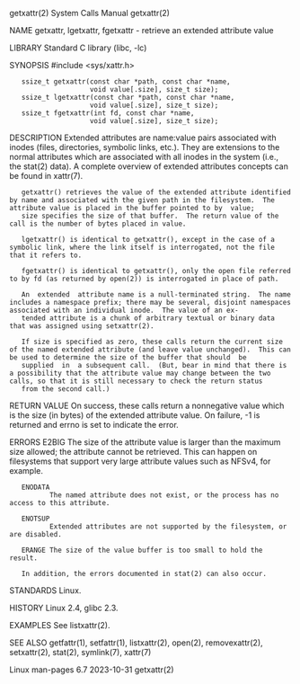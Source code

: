getxattr(2)                                                                                 System Calls Manual                                                                                 getxattr(2)

NAME
       getxattr, lgetxattr, fgetxattr - retrieve an extended attribute value

LIBRARY
       Standard C library (libc, -lc)

SYNOPSIS
       #include <sys/xattr.h>

       ssize_t getxattr(const char *path, const char *name,
                        void value[.size], size_t size);
       ssize_t lgetxattr(const char *path, const char *name,
                        void value[.size], size_t size);
       ssize_t fgetxattr(int fd, const char *name,
                        void value[.size], size_t size);

DESCRIPTION
       Extended  attributes  are  name:value pairs associated with inodes (files, directories, symbolic links, etc.).  They are extensions to the normal attributes which are associated with all inodes in
       the system (i.e., the stat(2) data).  A complete overview of extended attributes concepts can be found in xattr(7).

       getxattr() retrieves the value of the extended attribute identified by name and associated with the given path in the filesystem.  The attribute value is placed in the buffer pointed to by  value;
       size specifies the size of that buffer.  The return value of the call is the number of bytes placed in value.

       lgetxattr() is identical to getxattr(), except in the case of a symbolic link, where the link itself is interrogated, not the file that it refers to.

       fgetxattr() is identical to getxattr(), only the open file referred to by fd (as returned by open(2)) is interrogated in place of path.

       An  extended  attribute name is a null-terminated string.  The name includes a namespace prefix; there may be several, disjoint namespaces associated with an individual inode.  The value of an ex‐
       tended attribute is a chunk of arbitrary textual or binary data that was assigned using setxattr(2).

       If size is specified as zero, these calls return the current size of the named extended attribute (and leave value unchanged).  This can be used to determine the size of the buffer that should  be
       supplied  in  a subsequent call.  (But, bear in mind that there is a possibility that the attribute value may change between the two calls, so that it is still necessary to check the return status
       from the second call.)

RETURN VALUE
       On success, these calls return a nonnegative value which is the size (in bytes) of the extended attribute value.  On failure, -1 is returned and errno is set to indicate the error.

ERRORS
       E2BIG  The size of the attribute value is larger than the maximum size allowed; the attribute cannot be retrieved.  This can happen on filesystems that support very large attribute values such  as
              NFSv4, for example.

       ENODATA
              The named attribute does not exist, or the process has no access to this attribute.

       ENOTSUP
              Extended attributes are not supported by the filesystem, or are disabled.

       ERANGE The size of the value buffer is too small to hold the result.

       In addition, the errors documented in stat(2) can also occur.

STANDARDS
       Linux.

HISTORY
       Linux 2.4, glibc 2.3.

EXAMPLES
       See listxattr(2).

SEE ALSO
       getfattr(1), setfattr(1), listxattr(2), open(2), removexattr(2), setxattr(2), stat(2), symlink(7), xattr(7)

Linux man-pages 6.7                                                                              2023-10-31                                                                                     getxattr(2)
